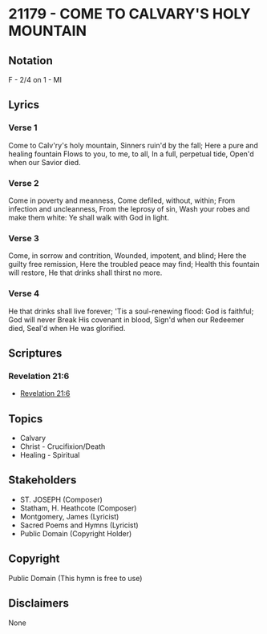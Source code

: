 # 21179 - COME TO CALVARY'S HOLY MOUNTAIN

## Notation

F - 2/4 on 1 - MI

## Lyrics

### Verse 1

Come to Calv'ry's holy mountain, Sinners ruin'd by the fall; Here a pure and healing fountain Flows to you, to me, to all, In a full, perpetual tide, Open'd when our Savior died.

### Verse 2

Come in poverty and meanness, Come defiled, without, within; From infection and uncleanness, From the leprosy of sin, Wash your robes and make them white: Ye shall walk with God in light.

### Verse 3

Come, in sorrow and contrition, Wounded, impotent, and blind; Here the guilty free remission, Here the troubled peace may find; Health this fountain will restore, He that drinks shall thirst no more.

### Verse 4

He that drinks shall live forever; 'Tis a soul-renewing flood: God is faithful; God will never Break His covenant in blood, Sign'd when our Redeemer died, Seal'd when He was glorified.


## Scriptures

### Revelation 21:6

- [Revelation 21:6](https://www.biblegateway.com/passage/?search=Revelation%2021%3A6)


## Topics

- Calvary
- Christ - Crucifixion/Death
- Healing - Spiritual

## Stakeholders

- ST. JOSEPH (Composer)
- Statham, H. Heathcote (Composer)
- Montgomery, James (Lyricist)
- Sacred Poems and Hymns (Lyricist)
- Public Domain (Copyright Holder)

## Copyright

Public Domain
(This hymn is free to use)

## Disclaimers

None


